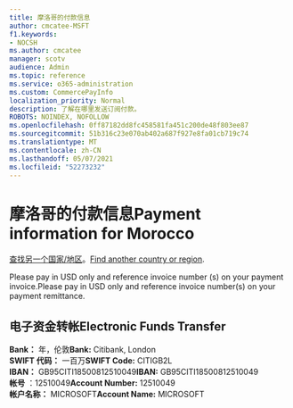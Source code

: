 ```yaml
---
title: 摩洛哥的付款信息
author: cmcatee-MSFT
f1.keywords:
- NOCSH
ms.author: cmcatee
manager: scotv
audience: Admin
ms.topic: reference
ms.service: o365-administration
ms.custom: CommercePayInfo
localization_priority: Normal
description: 了解在哪里发送订阅付款。
ROBOTS: NOINDEX, NOFOLLOW
ms.openlocfilehash: 0ff87182dd8fc458581fa451c200de48f803ee87
ms.sourcegitcommit: 51b316c23e070ab402a687f927e8fa01cb719c74
ms.translationtype: MT
ms.contentlocale: zh-CN
ms.lasthandoff: 05/07/2021
ms.locfileid: "52273232"
---
```

# <a name="payment-information-for-morocco"></a><span data-ttu-id="f903c-103">摩洛哥的付款信息</span><span class="sxs-lookup"><span data-stu-id="f903c-103">Payment information for Morocco</span></span>

<span data-ttu-id="f903c-104">[查找另一个国家/地区](../billing-and-payments/pay-for-your-subscription.md)。</span><span class="sxs-lookup"><span data-stu-id="f903c-104">[Find another country or region](../billing-and-payments/pay-for-your-subscription.md).</span></span>

<span data-ttu-id="f903c-105">Please pay in USD only and reference invoice number (s) on your payment invoice.</span><span class="sxs-lookup"><span data-stu-id="f903c-105">Please pay in USD only and reference invoice number(s) on your payment remittance.</span></span>

## <a name="electronic-funds-transfer"></a><span data-ttu-id="f903c-106">电子资金转帐</span><span class="sxs-lookup"><span data-stu-id="f903c-106">Electronic Funds Transfer</span></span>

<span data-ttu-id="f903c-107">**Bank：** 年，伦敦</span><span class="sxs-lookup"><span data-stu-id="f903c-107">**Bank:** Citibank, London</span></span>  
<span data-ttu-id="f903c-108">**SWIFT 代码：** 一百万</span><span class="sxs-lookup"><span data-stu-id="f903c-108">**SWIFT Code:** CITIGB2L</span></span>  
<span data-ttu-id="f903c-109">**IBAN：** GB95CITI18500812510049</span><span class="sxs-lookup"><span data-stu-id="f903c-109">**IBAN:** GB95CITI18500812510049</span></span>  
<span data-ttu-id="f903c-110">**帐号** ：12510049</span><span class="sxs-lookup"><span data-stu-id="f903c-110">**Account Number:** 12510049</span></span>  
<span data-ttu-id="f903c-111">**帐户名称：** MICROSOFT</span><span class="sxs-lookup"><span data-stu-id="f903c-111">**Account Name:** MICROSOFT</span></span>  